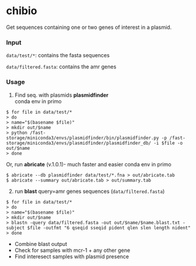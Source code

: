 # chibio
Get sequences containing one or two genes of interest in a plasmid.

### Input

`data/test/*`: contains the fasta sequences

`data/filtered.fasta`: contains the amr genes

### Usage

1. Find seq. with plasmids **plasmidfinder**  
conda env in primo

```
$ for file in data/test/*
> do
> name="$(basename $file)"
> mkdir out/$name
> python /fast-storage/miniconda3/envs/plasmidfinder/bin/plasmidfinder.py -p /fast-storage/miniconda3/envs/plasmidfinder/plasmidfinder_db/ -i $file -o out/$name
> done
```

Or, run **abricate** (v.1.0.1)- much faster and easier
conda env in primo

```
$ abricate --db plasmidfinder data/test/*.fna > out/abricate.tab
$ abricate --summary out/abricate.tab > out/summary.tab
```

2. run **blast** query=amr genes sequences (`data/filtered.fasta`)

```
$ for file in data/test/*
> do
> name="$(basename $file)"
> mkdir out/$name
> blastn -query data/filtered.fasta -out out/$name/$name.blast.txt -subject $file -outfmt "6 qseqid sseqid pident qlen slen length nident"
> done
```

- Combine blast output
- Check for samples with mcr-1 + any other gene
- Find interesect samples with plasmid presence

